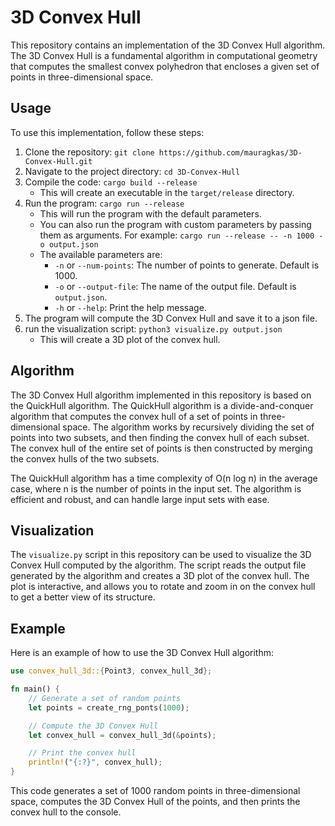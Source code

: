 # 3D Convex Hull

This repository contains an implementation of the 3D Convex Hull algorithm. The 3D Convex Hull is a fundamental algorithm in computational geometry that computes the smallest convex polyhedron that encloses a given set of points in three-dimensional space.

## Usage

To use this implementation, follow these steps:

1. Clone the repository: `git clone https://github.com/mauragkas/3D-Convex-Hull.git`
2. Navigate to the project directory: `cd 3D-Convex-Hull`
3. Compile the code: `cargo build --release`
    - This will create an executable in the `target/release` directory.
4. Run the program: `cargo run --release`
    - This will run the program with the default parameters.
    - You can also run the program with custom parameters by passing them as arguments. For example: `cargo run --release -- -n 1000 -o output.json`
    - The available parameters are:
        - `-n` or `--num-points`: The number of points to generate. Default is 1000.
        - `-o` or `--output-file`: The name of the output file. Default is `output.json`.
        - `-h` or `--help`: Print the help message.
5. The program will compute the 3D Convex Hull and save it to a json file.
6. run the visualization script: `python3 visualize.py output.json`
    - This will create a 3D plot of the convex hull.

## Algorithm

The 3D Convex Hull algorithm implemented in this repository is based on the QuickHull algorithm. The QuickHull algorithm is a divide-and-conquer algorithm that computes the convex hull of a set of points in three-dimensional space. The algorithm works by recursively dividing the set of points into two subsets, and then finding the convex hull of each subset. The convex hull of the entire set of points is then constructed by merging the convex hulls of the two subsets.

The QuickHull algorithm has a time complexity of O(n log n) in the average case, where n is the number of points in the input set. The algorithm is efficient and robust, and can handle large input sets with ease.

## Visualization

The `visualize.py` script in this repository can be used to visualize the 3D Convex Hull computed by the algorithm. The script reads the output file generated by the algorithm and creates a 3D plot of the convex hull. The plot is interactive, and allows you to rotate and zoom in on the convex hull to get a better view of its structure.

## Example

Here is an example of how to use the 3D Convex Hull algorithm:

```rust
use convex_hull_3d::{Point3, convex_hull_3d};

fn main() {
    // Generate a set of random points
    let points = create_rng_ponts(1000);

    // Compute the 3D Convex Hull
    let convex_hull = convex_hull_3d(&points);

    // Print the convex hull
    println!("{:?}", convex_hull);
}
```

This code generates a set of 1000 random points in three-dimensional space, computes the 3D Convex Hull of the points, and then prints the convex hull to the console.
